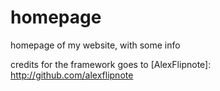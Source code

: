 # homepage
homepage of my website, with some info

credits for the framework goes to [AlexFlipnote]: http://github.com/alexflipnote
